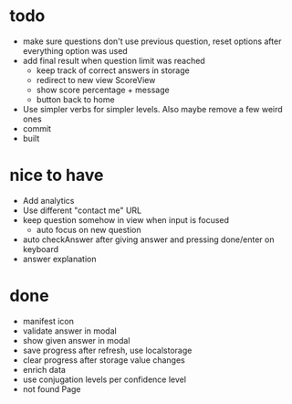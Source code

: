 # todo

-   make sure questions don't use previous question, reset options after everything option was used
-   add final result when question limit was reached
    -   keep track of correct answers in storage
    -   redirect to new view ScoreView
    -   show score percentage + message
    -   button back to home
-   Use simpler verbs for simpler levels. Also maybe remove a few weird ones
-   commit
-   built

# nice to have

-   Add analytics
-   Use different "contact me" URL
-   keep question somehow in view when input is focused
    -   auto focus on new question
-   auto checkAnswer after giving answer and pressing done/enter on keyboard
-   answer explanation

# done

-   manifest icon
-   validate answer in modal
-   show given answer in modal
-   save progress after refresh, use localstorage
-   clear progress after storage value changes
-   enrich data
-   use conjugation levels per confidence level
-   not found Page
